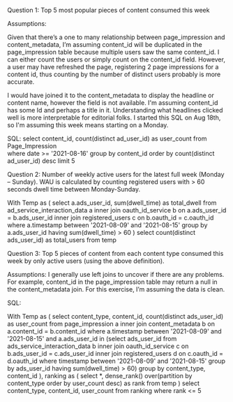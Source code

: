 Question 1: Top 5 most popular pieces of content consumed this week

Assumptions: 

Given that there’s a one to many relationship between page_impression and content_metadata, I’m assuming content_id will be duplicated in the page_impression table because multiple users saw the same content_id. I can either count the users or simply count on the content_id field. However, a user may have refreshed the page, registering 2 page impressions for a content id, thus counting by the number of distinct users probably is more accurate.

I would have joined it to the content_metadata to display the headline or content name, however the field is not available. I'm assuming content_id has some Id and perhaps a title in it. 
Understanding what headlines clicked well is more interpretable for editorial folks. I started this SQL on Aug 18th, so I'm assuming this week means starting on a Monday. 

SQL: 
select content_id, count(distinct ad_user_id) as user_count
from Page_Impression  
where date >= '2021-08-16'
group by content_id
order by count(distinct ad_user_id) desc
limit 5

Question 2: Number of weekly active users for the latest full week (Monday – Sunday). WAU is calculated by counting registered users with > 60 seconds dwell time between Monday-Sunday.

With Temp as
(
select a.ads_user_id, sum(dwell_time) as total_dwell
from ad_service_interaction_data  a
inner join oauth_id_service b on a.ads_user_id = b.ads_user_id
inner join registered_users c on b.oauth_id = c.oauth_id
where a.timestamp between '2021-08-09' and '2021-08-15'
group by a.ads_user_id
having sum(dwell_time) > 60
)
select count(distinct ads_user_id) as total_users
from temp

 

Question 3: Top 5 pieces of content from each content type consumed this week by only active users (using the above definition). 

Assumptions: I generally use left joins to uncover if there are any problems. For example, content_id in the page_impression table may return a null in the content_metadata join. For this exercise, I’m assuming the data is clean.

SQL: 

With Temp as 
(
select   content_type, content_id, count(distinct ads_user_id) as user_count 
from page_impression  a
inner join content_metadata b on a.content_id = b.content_id
where a.timestamp between '2021-08-09' and '2021-08-15'
and a.ads_user_id in  (select ads_user_id 
			     from ads_service_interaction_data b
			     inner join oauth_id_service c on b.ads_user_id = c.ads_user_id
			     inner join registered_users d on c.oauth_id = d.oauth_id
		                  where timestamp between '2021-08-09' and '2021-08-15'
			     group by ads_user_id
			     having sum(dwell_time) > 60)
group by content_type, content_id
), ranking as 
(
select *, dense_rank() over(partition by content_type order by user_count desc)  as rank
from temp
)
select content_type, content_id, user_count
from ranking
where rank <= 5

